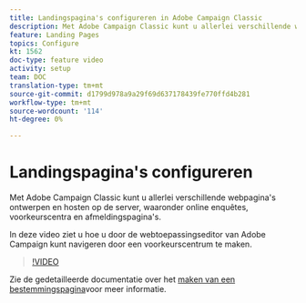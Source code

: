 ```yaml
---
title: Landingspagina's configureren in Adobe Campaign Classic
description: Met Adobe Campaign Classic kunt u allerlei verschillende webpagina's ontwerpen en hosten op de server, waaronder online enquêtes, voorkeurscentra en afmeldingspagina's. In deze video ziet u hoe u door de webtoepassingseditor van Adobe Campaign kunt navigeren door een voorkeurscentrum te maken.
feature: Landing Pages
topics: Configure
kt: 1562
doc-type: feature video
activity: setup
team: DOC
translation-type: tm+mt
source-git-commit: d1799d978a9a29f69d637178439fe770ffd4b281
workflow-type: tm+mt
source-wordcount: '114'
ht-degree: 0%

---
```



# Landingspagina&#39;s configureren

Met Adobe Campaign Classic kunt u allerlei verschillende webpagina&#39;s ontwerpen en hosten op de server, waaronder online enquêtes, voorkeurscentra en afmeldingspagina&#39;s.

In deze video ziet u hoe u door de webtoepassingseditor van Adobe Campaign kunt navigeren door een voorkeurscentrum te maken.

>[!VIDEO](https://video.tv.adobe.com/v/25041?quality=12)

Zie de gedetailleerde documentatie over het [maken van een bestemmingspagina](https://docs.adobe.com/content/help/en/campaign-classic/using/designing-content/editing-html-content/creating-a-landing-page.html)voor meer informatie.
